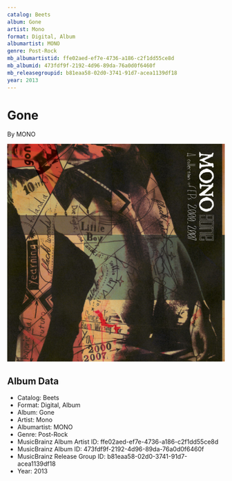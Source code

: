 ```yaml
---
catalog: Beets
album: Gone
artist: Mono
format: Digital, Album
albumartist: MONO
genre: Post-Rock
mb_albumartistid: ffe02aed-ef7e-4736-a186-c2f1dd55ce8d
mb_albumid: 473fdf9f-2192-4d96-89da-76a0d0f6460f
mb_releasegroupid: b81eaa58-02d0-3741-91d7-acea1139df18
year: 2013
---
```


# Gone

By MONO

![](../../assets/beetscovers/Mono-Gone.jpg)

## Album Data

- Catalog: Beets
- Format: Digital, Album
- Album: Gone
- Artist: Mono
- Albumartist: MONO
- Genre: Post-Rock
- MusicBrainz Album Artist ID: ffe02aed-ef7e-4736-a186-c2f1dd55ce8d
- MusicBrainz Album ID: 473fdf9f-2192-4d96-89da-76a0d0f6460f
- MusicBrainz Release Group ID: b81eaa58-02d0-3741-91d7-acea1139df18
- Year: 2013

